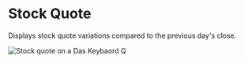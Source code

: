 # Stock Quote

Displays stock quote variations compared to the previous day's close.

![Stock quote on a Das Keybaord Q](https://raw.githubusercontent.com/daskeyboard/daskeyboard-applet--stock-quote/master/assets/q-applet-stock-quote-image.png "Q Stock quote")
